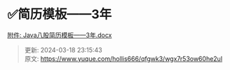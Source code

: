 # ✅简历模板——3年



[附件: Java八股简历模板——3年.docx](./attachments/TOz02EwQLpGoKQeJ/Java八股简历模板——3年.docx)



> 更新: 2024-03-18 23:15:43  
> 原文: <https://www.yuque.com/hollis666/qfgwk3/wgx7r53ow60he2ul>